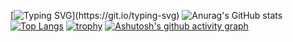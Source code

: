 [![Typing SVG](https://readme-typing-svg.demolab.com/?lines=Hello+World+Ataliya!)](https://git.io/typing-svg)
![Anurag's GitHub stats](https://github-readme-stats.vercel.app/api?username=ataliya-long&show_icons=true&theme=radical)
[![Top Langs](https://github-readme-stats.vercel.app/api/top-langs/?username=ataliya-long)](https://github.com/anuraghazra/github-readme-stats)
[![trophy](https://github-profile-trophy.vercel.app/?username=ataliya-long)](https://github.com/ryo-ma/github-profile-trophy)
[![Ashutosh's github activity graph](https://github-readme-activity-graph.cyclic.app/graph?username=ataliya-long&theme=dracula)](https://github.com/ashutosh00710/github-readme-activity-graph)

